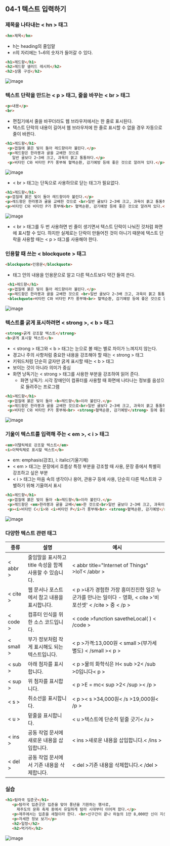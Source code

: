 ## 04-1 텍스트 입력하기

### 제목을 나타내는 < hn > 태그

```html
<hn>제목</hn>
```
 - h는 heading의 줄임말
 - n의 자리에는 1~6의 숫자가 들어갈 수 있다.
 ```html
 <h1>레드향</h1>
 <h2>레드향 샐러드 레시피</h2>
 <h2>상품 구성</h2>
 ``` 
 ![image](https://github.com/Seonghyun-Park/Web/assets/121333241/6129e845-548d-45f7-a39e-b8652daba119)

### 텍스트 단락을 만드는 < p > 태그, 줄을 바꾸는 < br > 태그

 ```html
 <p>내용</p>
 <br>
 ```
 - 편집기에서 줄을 바꾸더라도 웹 브라우저에서는 한 줄로 표시된다.
 - 텍스트 단락의 내용이 길어서 웹 브라우저에 한 줄로 표시할 수 없을 경우 자동으로 줄이 바뀐다.
 ```html
 <h1>레드향</h1>
  <p>껍질에 붉은 빛이 돌아 레드향이라 불린다.</p>
  <p>레드향은 한라봉과 귤을 교배한 것으로 
    일반 귤보다 2~3배 크고, 과육이 붉고 통통하다.</p>
  <p>비타민 C와 비타민 P가 풍부해 혈액순환, 감기예방 등에 좋은 것으로 알려져 있다.</p>
  ```
  ![image](https://github.com/Seonghyun-Park/Web/assets/121333241/7c07a4ab-53f3-4f65-9900-1844eac4d17c)

  - < br > 태그는 단독으로 사용하므로 닫는 태그가 필요없다.
  ```html
  <h1>레드향</h1>
  <p>껍질에 붉은 빛이 돌아 레드향이라 불린다.</p>
  <p>레드향은 한라봉과 귤을 교배한 것으로 <br>일반 귤보다 2~3배 크고, 과육이 붉고 통통하다.</p>
  <p>비타민 C와 비타민 P가 풍부해<br> 혈액순환, 감기예방 등에 좋은 것으로 알려져 있다.</p>
  ```
  ![image](https://github.com/Seonghyun-Park/Web/assets/121333241/d5aff1e6-b851-443e-bbe0-899def7530e5)
 
 - < br > 태그를 두 번 사용하면 빈 줄이 생기면서 텍스트 단락이 나눠진 것처럼 화면에 표시할 수 있다. 하지만 실제로는 단락이 만들어진 것이 아니기 때문에 텍스트 단락을 사용할 때는 < p > 태그를 사용해야 한다.

### 인용할 때 쓰는 < blockquote > 태그

 ```html
 <blockquote>인용문</blockquote>
 ```

 - 태그 안의 내용을 인용문으로 알고 다른 텍스트보다 약간 들여 쓴다.
 ```html
  <h1>레드향</h1>
  <p>껍질에 붉은 빛이 돌아 레드향이라 불린다.</p>
  <p>레드향은 한라봉과 귤을 교배한 것으로 <br>일반 귤보다 2~3배 크고, 과육이 붉고 통통하다.</p>
  <blockquote>비타민 C와 비타민 P가 풍부해<br> 혈액순환, 감기예방 등에 좋은 것으로 알려져 있다.</blockquote>
  ```
  ![image](https://github.com/Seonghyun-Park/Web/assets/121333241/cc0c3b45-6795-460b-ae4c-60f595b0170f)

### 텍스트를 굵게 표시하려면 < strong >, < b > 태그

 ```html
 <strong>굵게 강조할 텍스트</strong>
 <b>굵게 표시할 텍스트</b>
 ```

 - < strong > 태그와 < b > 태그는 눈으로 볼 때는 별로 차이가 느껴지지 않는다.
 - 경고나 주의 사항처럼 중요한 내용을 강조해야 할 때는 < strong > 태그
 - 키워드처럼 단순히 글자만 굵게 표시할 때는 < b > 태그
 - 보이는 것이 아니라 의미가 중심
 - 화면 낭독기는 < strong > 태그를 사용한 부분을 강조하여 읽어 준다.
   - 화면 낭독기: 시각 장애인이 컴퓨터를 사용할 때 화면에 나타나는 정보를 음성으로 들려주는 프로그램 
 
 ```html
 <h1>레드향</h1>
  <p>껍질에 붉은 빛이 돌아 <b>레드향</b>이라 불린다.</p>
  <p>레드향은 한라봉과 귤을 교배한 것으로<br>일반 귤보다 2~3배 크고, 과육이 붉고 통통하다.</p>
  <p>비타민 C와 비타민 P가 풍부해<br> <strong>혈액순환, 감기예방</strong> 등에 좋은 것으로 알려져 있다.</p>
  ```
  ![image](https://github.com/Seonghyun-Park/Web/assets/121333241/ed666496-2b44-451f-baf5-bb93cdf52820)

### 기울이 텍스트를 입력해 주는 < em >, < i > 태그

 ```html
 <em>이탤릭체로 강조할 텍스트</em>
 <i>이택릭체로 표시할 텍스트</b>
 ```

 - em: emphasis(강조), i: italic(기울기체)
 - < em > 태그는 문장에서 흐름상 특정 부분을 강조할 때 사용, 문장 중에서 특별히 강조하고 싶은 부분
 - < i > 태그는 마음 속의 생각이나 용어, 관용구 등에 사용, 단순히 다른 텍스트와 구별하기 위해 기울여서 표시

 ```html
 <h1>레드향</h1>
  <p>껍질에 붉은 빛이 돌아 <b>레드향</b>이라 불린다.</p>
  <p>레드향은 <em>한라봉과 귤을 교배</em>한 것으로<br>일반 귤보다 2~3배 크고, 과육이 붉고 통통하다.</p>
  <p><i>비타민 C</i>와 <i>비타민 P</i>가 풍부해<br> <strong>혈액순환, 감기예방</strong> 등에 좋은 것으로 알려져 있다.</p>
 ```
 ![image](https://github.com/Seonghyun-Park/Web/assets/121333241/76715781-6fb4-4c08-9cef-5a4193266618)

### 다양한 텍스트 관련 태그
|종류|설명|예시|
|------|---|---|
|< abbr >|줄임말을 표시하고 title 속성을 함께 사용할 수 있습니다.|< abbr title="Internet of Things" >IoT< /abbr >|
|< cite >|웹 문서나 포스트에서 참고 내용을 표시합니다.|< p >내가 경험한 가장 흥미진진한 일은 누군가를 만나는 일이다 - 영화, < cite >'비포선셋' < /cite > 중 < /p >|
|< code >|컴퓨터 인식을 위한 소스 코드입니다.|< code >function savetheLocal( ) < /code >|
|< small >|부가 정보처럼 작게 표시해도 되는 텍스트입니다.|< p >가격:13,000원 < small >(부가세 별도) < /small >< p >|
|< sub >|아래 첨자를 표시합니다.|< p >물의 화학식은 H< sub >2< /sub >0입니다< p >|
|< sup >|위 첨자를 표시합니다.|< p >E = mc< sup >2< /sup >< /p >|
|< s >|취소선을 표시합니다.|< p >< s >34,000원< /s >19,000원< /p >|
|< u >|밑줄을 표시합니다.|< u >텍스트에 단순히 밑줄 긋기< /u >|
|< ins >|공동 작업 문서에 새로운 내용을 삽입합니다.|< ins >새로운 내용을 삽입합니다.< /ins >|
|< del >|공동 작업 문서에서 기존 내용을 삭제합니다.|< del >기존 내용을 삭제합니다.< /del >|




### 실습

 ```html
 <h1>탐라국 입춘굿</h1>
    <p>탐라국 입춘굿은 입춘을 맞아 풍년을 기원하는 행사로, 
      제주도의 문화 축제 중에서 유일하게 탐라 시대부터 이어져 왔다.</p>
    <p>제주에서는 입춘을 새철이라 한다. <br>신구간이 끝나 하늘의 1만 8,000만 신이 지상으로 내려와 새해 일을 시작하는 때다.</p>
    <p>자세한 정보 보기</p>
    <h2>일정</h2>
    <h2>먹거리</h2>
 ```
 ![image](https://github.com/Seonghyun-Park/Web/assets/121333241/38041283-9a62-4686-908f-5b9c8131398c)


